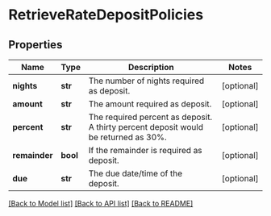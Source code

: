 # RetrieveRateDepositPolicies

## Properties
Name | Type | Description | Notes
------------ | ------------- | ------------- | -------------
**nights** | **str** | The number of nights required as deposit. | [optional] 
**amount** | **str** | The amount required as deposit. | [optional] 
**percent** | **str** | The required percent as deposit. A thirty percent deposit would be returned as 30%. | [optional] 
**remainder** | **bool** | If the remainder is required as deposit. | [optional] 
**due** | **str** | The due date/time of the deposit. | [optional] 

[[Back to Model list]](../README.md#documentation-for-models) [[Back to API list]](../README.md#documentation-for-api-endpoints) [[Back to README]](../README.md)


